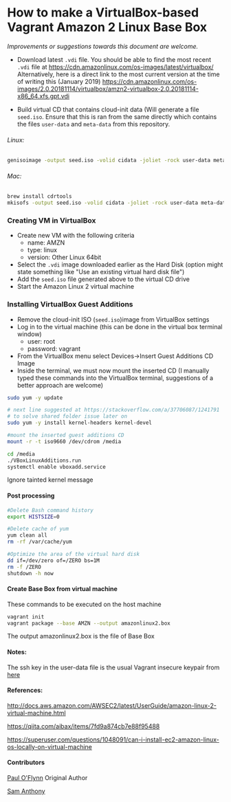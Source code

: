 # How to make a  VirtualBox-based Vagrant Amazon 2 Linux Base Box

*Improvements or suggestions towards this document are welcome.*

* Download latest `.vdi` file. You should be able to find the most recent `.vdi`
file at https://cdn.amazonlinux.com/os-images/latest/virtualbox/ Alternatively,
here is a direct link to the most current version at the time of writing this (January 2019) https://cdn.amazonlinux.com/os-images/2.0.20181114/virtualbox/amzn2-virtualbox-2.0.20181114-x86_64.xfs.gpt.vdi

* Build virtual CD that contains cloud-init data (Will generate a file `seed.iso`. Ensure that this is ran from the same
directly which contains the files `user-data` and `meta-data` from this repository.
###### Linux:
```bash
genisoimage -output seed.iso -volid cidata -joliet -rock user-data meta-data
```
###### Mac:
```bash
brew install cdrtools
mkisofs -output seed.iso -volid cidata -joliet -rock user-data meta-data
```

### Creating VM in VirtualBox

* Create new VM with the following criteria
  - name: AMZN
  - type: linux
  - version: Other Linux 64bit
* Select the `.vdi` image downloaded earlier as the Hard Disk (option might state
something like "Use an existing virtual hard disk file")
* Add the `seed.iso` file generated above to the virtual CD drive
* Start the Amazon Linux 2 virtual machine

### Installing VirtualBox Guest Additions

* Remove the cloud-init ISO (`seed.iso`)image from VirtualBox settings
* Log in to the virtual machine (this can be done in the virtual box terminal window)
  - user: root
  - password: vagrant
* From the VirtualBox menu select Devices->Insert Guest Additions CD Image
* Inside the terminal, we must now mount the inserted CD (I manually typed these commands into
the VirtualBox terminal, suggestions of a better approach are welcome)
```bash
sudo yum -y update

# next line suggested at https://stackoverflow.com/a/37706087/1241791
# to solve shared folder issue later on
sudo yum -y install kernel-headers kernel-devel

#mount the inserted guest additions CD
mount -r -t iso9660 /dev/cdrom /media

cd /media
./VBoxLinuxAdditions.run
systemctl enable vboxadd.service
```
Ignore tainted kernel message

#### Post processing
```bash
#Delete Bash command history
export HISTSIZE=0

#Delete cache of yum
yum clean all
rm -rf /var/cache/yum

#Optimize the area of the virtual hard disk
dd if=/dev/zero of=/ZERO bs=1M
rm -f /ZERO
shutdown -h now
```

#### Create Base Box from virtual machine

These commands to be executed on the host machine
```bash
vagrant init
vagrant package --base AMZN --output amazonlinux2.box
```
The output amazonlinux2.box is the file of Base Box

#### Notes:
The ssh key in the user-data file is the usual Vagrant insecure keypair from [here](https://github.com/hashicorp/vagrant/tree/master/keys)

#### References:
http://docs.aws.amazon.com/AWSEC2/latest/UserGuide/amazon-linux-2-virtual-machine.html

https://qiita.com/aibax/items/7fd9a874cb7e88f95488

https://superuser.com/questions/1048091/can-i-install-ec2-amazon-linux-os-locally-on-virtual-machine


#### Contributors

[Paul O'Flynn](https://github.com/poflynn) Original Author

[Sam Anthony](https://github.com/expertcoder)
